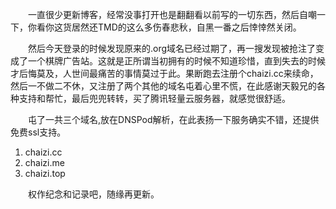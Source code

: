 &emsp;&emsp;一直很少更新博客，经常没事打开也是翻翻看以前写的一切东西，然后自嘲一下，你看你这货居然还TMD的这么多伤春悲秋，自黑一番之后悻悻然关闭。

&emsp;&emsp;然后今天登录的时候发现原来的.org域名已经过期了，再一搜发现被抢注了变成了一个棋牌广告站。这就是正所谓当初拥有的时候不知道珍惜，直到失去的时候才后悔莫及，人世间最痛苦的事情莫过于此。果断跑去注册个chaizi.cc来续命，然后一不做二不休，又注册了两个其他的域名屯着心里不慌，在此感谢天毅兄的各种支持和帮忙，最后兜兜转转，买了腾讯轻量云服务器，就感觉很舒适。

&emsp;&emsp;屯了一共三个域名,放在DNSPod解析，在此表扬一下服务确实不错，还提供免费ssl支持。

1. chaizi.cc
2. chaizi.me
3. chaizi.top

&emsp;&emsp;权作纪念和记录吧，随缘再更新。

<!-- ##{"timestamp":1607567136}## -->